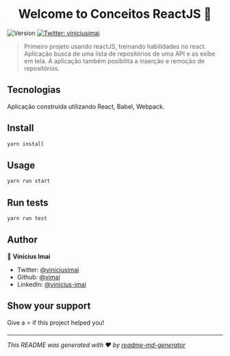 <h1 align="center">Welcome to Conceitos ReactJS 👋</h1>
<p>
  <img alt="Version" src="https://img.shields.io/badge/version-0.1.0-blue.svg?cacheSeconds=2592000" />
  <a href="https://twitter.com/viniciusimai" target="_blank">
    <img alt="Twitter: viniciusimai" src="https://img.shields.io/twitter/follow/viniciusimai.svg?style=social" />
  </a>
</p>

> Primeiro projeto usando reactJS, treinando habilidades no react.
  Aplicação busca de uma lista de repositórios de uma API e as exibe em tela. A aplicação também posibilita a inserção e remoção de repositórios.

## Tecnologias

Aplicação construida utilizando React, Babel, Webpack.


## Install

```sh
yarn install
```

## Usage

```sh
yarn run start
```

## Run tests

```sh
yarn run test
```

## Author

👤 **Vinícius Imai**

* Twitter: [@viniciusimai](https://twitter.com/viniciusimai)
* Github: [@vimai](https://github.com/vimai)
* LinkedIn: [@vinicius-imai](https://www.linkedin.com/in/vinicius-imai/)

## Show your support

Give a ⭐️ if this project helped you!

***
_This README was generated with ❤️ by [readme-md-generator](https://github.com/kefranabg/readme-md-generator)_

